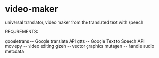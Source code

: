 # video-maker
universal translator, video maker from the translated text with speech

REQUREMENTS:

googletrans -- Google translate API
gtts -- Google Text to Speech API
moviepy -- video editing
gizeh -- vector graphics
mutagen -- handle audio metadata